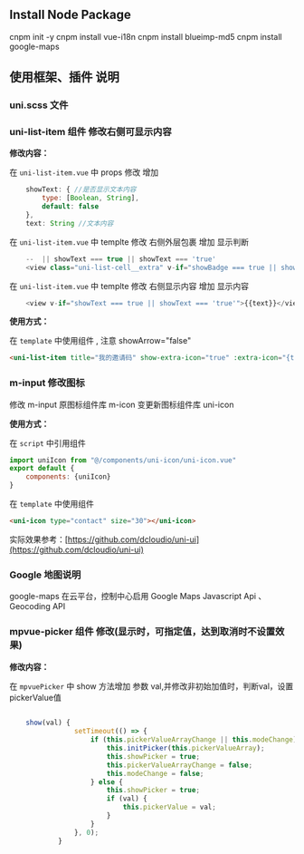 ## Install Node Package

 cnpm init -y
 cnpm install vue-i18n
 cnpm install blueimp-md5
 cnpm install google-maps

## 使用框架、插件 说明

### uni.scss 文件


### uni-list-item 组件 修改右侧可显示内容

**修改内容：**

在 `` uni-list-item.vue `` 中 props 修改 增加

```javascript
	showText: { //是否显示文本内容
		type: [Boolean, String],
		default: false
	},
	text: String //文本内容
```
 
在 `` uni-list-item.vue `` 中 templte 修改 右侧外层包裹 增加 显示判断

```javascript
	--  || showText === true || showText === 'true'
	<view class="uni-list-cell__extra" v-if="showBadge === true || showBadge === 'true' || showArrow === true || showArrow === 'true'||showSwitch === true || showSwitch === 'true'  || showText === true || showText === 'true'">
```

在 `` uni-list-item.vue `` 中 templte 修改 右侧显示内容 增加 显示内容

```javascript
	<view v-if="showText === true || showText === 'true'">{{text}}</view>
```

**使用方式：**

在 ``template`` 中使用组件 , 注意 showArrow="false"

```html
<uni-list-item title="我的邀请码" show-extra-icon="true" :extra-icon="{type: 'flag'}" showArrow="false" showText="true" text="测试下"></uni-list-item>
```



### m-input 修改图标

修改 m-input 原图标组件库 m-icon 变更新图标组件库 uni-icon

**使用方式：**

在 ``script`` 中引用组件 

```javascript
import uniIcon from "@/components/uni-icon/uni-icon.vue"
export default {
    components: {uniIcon}
}
```

在 ``template`` 中使用组件

```html
<uni-icon type="contact" size="30"></uni-icon>
```

实际效果参考：[https://github.com/dcloudio/uni-ui](https://github.com/dcloudio/uni-ui)


### Google 地图说明

 google-maps  在云平台，控制中心启用 Google Maps Javascript Api 、 Geocoding API


### mpvue-picker 组件 修改(显示时，可指定值，达到取消时不设置效果)

**修改内容：**

在 `` mpvuePicker `` 中 show 方法增加 参数 val,并修改非初始加值时，判断val，设置pickerValue值

```javascript
	
	show(val) {
                setTimeout(() => {
                    if (this.pickerValueArrayChange || this.modeChange) {
                        this.initPicker(this.pickerValueArray);
                        this.showPicker = true;
                        this.pickerValueArrayChange = false;
                        this.modeChange = false;
                    } else {
                        this.showPicker = true;
                        if (val) { 
                            this.pickerValue = val;
                        }
                    }
                }, 0);
            }

```
